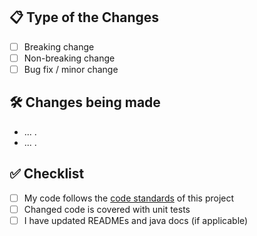 ## 📋 Type of the Changes

- [ ] Breaking change
- [ ] Non-breaking change
- [ ] Bug fix / minor change

## 🛠 Changes being made

* ... .
* ... .

## ✅ Checklist

- [ ] My code follows the [code standards](https://github.com/streamx-dev/streamx/blob/main/CONTRIBUTING.md) of this project
- [ ] Changed code is covered with unit tests
- [ ] I have updated READMEs and java docs (if applicable)

